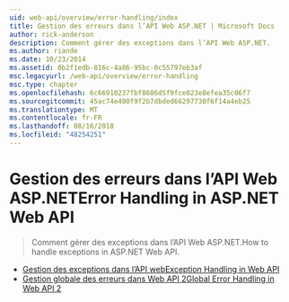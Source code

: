 ```yaml
---
uid: web-api/overview/error-handling/index
title: Gestion des erreurs dans l’API Web ASP.NET | Microsoft Docs
author: rick-anderson
description: Comment gérer des exceptions dans l’API Web ASP.NET.
ms.author: riande
ms.date: 10/23/2014
ms.assetid: 0b2f1edb-816c-4a86-95bc-0c55797eb3af
msc.legacyurl: /web-api/overview/error-handling
msc.type: chapter
ms.openlocfilehash: 6c66910237fbf8686d5f9fce023e8efea35c06f7
ms.sourcegitcommit: 45ac74e400f9f2b7dbded66297730f6f14a4eb25
ms.translationtype: MT
ms.contentlocale: fr-FR
ms.lasthandoff: 08/16/2018
ms.locfileid: "48254251"
---
```

<a name="error-handling-in-aspnet-web-api"></a><span data-ttu-id="cf539-103">Gestion des erreurs dans l’API Web ASP.NET</span><span class="sxs-lookup"><span data-stu-id="cf539-103">Error Handling in ASP.NET Web API</span></span>
====================
> <span data-ttu-id="cf539-104">Comment gérer des exceptions dans l’API Web ASP.NET.</span><span class="sxs-lookup"><span data-stu-id="cf539-104">How to handle exceptions in ASP.NET Web API.</span></span>


- [<span data-ttu-id="cf539-105">Gestion des exceptions dans l’API web</span><span class="sxs-lookup"><span data-stu-id="cf539-105">Exception Handling in Web API</span></span>](exception-handling.md)
- [<span data-ttu-id="cf539-106">Gestion globale des erreurs dans Web API 2</span><span class="sxs-lookup"><span data-stu-id="cf539-106">Global Error Handling in Web API 2</span></span>](web-api-global-error-handling.md)
